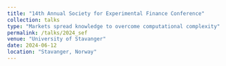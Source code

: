 ```yaml
---
title: "14th Annual Society for Experimental Finance Conference"
collection: talks
type: "Markets spread knowledge to overcome computational complexity"
permalink: /talks/2024_sef
venue: "University of Stavanger"
date: 2024-06-12
location: "Stavanger, Norway"
---
```


